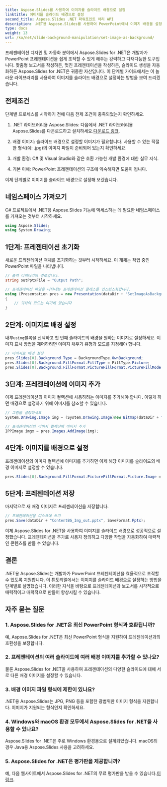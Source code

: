 ```yaml
---
title: Aspose.Slides를 사용하여 이미지를 슬라이드 배경으로 설정
linktitle: 이미지를 슬라이드 배경으로 설정
second_title: Aspose.Slides .NET 파워포인트 처리 API
description: .NET용 Aspose.Slides를 사용하여 PowerPoint에서 이미지 배경을 설정하는 방법을 알아보세요. 프레젠테이션을 쉽게 향상시키세요.
type: docs
weight: 13
url: /ko/net/slide-background-manipulation/set-image-as-background/
---
```


프레젠테이션 디자인 및 자동화 분야에서 Aspose.Slides for .NET은 개발자가 PowerPoint 프레젠테이션을 쉽게 조작할 수 있게 해주는 강력하고 다재다능한 도구입니다. 맞춤형 보고서를 작성하든, 멋진 프레젠테이션을 작성하든, 슬라이드 생성을 자동화하든 Aspose.Slides for .NET은 귀중한 자산입니다. 이 단계별 가이드에서는 이 놀라운 라이브러리를 사용하여 이미지를 슬라이드 배경으로 설정하는 방법을 보여 드리겠습니다.

## 전제조건

단계별 프로세스를 시작하기 전에 다음 전제 조건이 충족되었는지 확인하세요.

1.  .NET 라이브러리용 Aspose.Slides: 다음에서 .NET 라이브러리용 Aspose.Slides를 다운로드하고 설치하세요.[다운로드 링크](https://releases.aspose.com/slides/net/).

2. 배경 이미지: 슬라이드 배경으로 설정할 이미지가 필요합니다. 사용할 수 있는 적절한 형식(예: .jpg)의 이미지 파일이 준비되어 있는지 확인하세요.

3. 개발 환경: C# 및 Visual Studio와 같은 호환 가능한 개발 환경에 대한 실무 지식.

4. 기본 이해: PowerPoint 프레젠테이션의 구조에 익숙해지면 도움이 됩니다.

이제 단계별로 이미지를 슬라이드 배경으로 설정해 보겠습니다.

## 네임스페이스 가져오기

C# 프로젝트에서 .NET용 Aspose.Slides 기능에 액세스하는 데 필요한 네임스페이스를 가져오는 것부터 시작하세요.

```csharp
using Aspose.Slides;
using System.Drawing;
```

## 1단계: 프레젠테이션 초기화

새로운 프리젠테이션 객체를 초기화하는 것부터 시작하세요. 이 개체는 작업 중인 PowerPoint 파일을 나타냅니다.

```csharp
// 출력 디렉터리의 경로입니다.
string outPptxFile = "Output Path";

// 프레젠테이션 파일을 나타내는 프레젠테이션 클래스를 인스턴스화합니다.
using (Presentation pres = new Presentation(dataDir + "SetImageAsBackground.pptx"))
{
    // 귀하의 코드는 여기에 있습니다
}
```

## 2단계: 이미지로 배경 설정

 내부`using`블록을 선택하고 첫 번째 슬라이드의 배경을 원하는 이미지로 설정하세요. 이미지 표시 방법을 제어하려면 이미지 채우기 유형과 모드를 지정해야 합니다.

```csharp
// 이미지로 배경 설정
pres.Slides[0].Background.Type = BackgroundType.OwnBackground;
pres.Slides[0].Background.FillFormat.FillType = FillType.Picture;
pres.Slides[0].Background.FillFormat.PictureFillFormat.PictureFillMode = PictureFillMode.Stretch;
```

## 3단계: 프레젠테이션에 이미지 추가

이제 프레젠테이션의 이미지 컬렉션에 사용하려는 이미지를 추가해야 합니다. 이렇게 하면 배경으로 설정하기 위해 이미지를 참조할 수 있습니다.

```csharp
// 그림을 설정하세요
System.Drawing.Image img = (System.Drawing.Image)new Bitmap(dataDir + "Tulips.jpg");

// 프레젠테이션의 이미지 컬렉션에 이미지 추가
IPPImage imgx = pres.Images.AddImage(img);
```

## 4단계: 이미지를 배경으로 설정

프레젠테이션의 이미지 컬렉션에 이미지를 추가하면 이제 해당 이미지를 슬라이드의 배경 이미지로 설정할 수 있습니다.

```csharp
pres.Slides[0].Background.FillFormat.PictureFillFormat.Picture.Image = imgx;
```

## 5단계: 프레젠테이션 저장

마지막으로 새 배경 이미지로 프레젠테이션을 저장합니다.

```csharp
// 프레젠테이션을 디스크에 쓰기
pres.Save(dataDir + "ContentBG_Img_out.pptx", SaveFormat.Pptx);
```

이제 Aspose.Slides for .NET을 사용하여 이미지를 슬라이드 배경으로 성공적으로 설정했습니다. 프레젠테이션을 추가로 사용자 정의하고 다양한 작업을 자동화하여 매력적인 콘텐츠를 만들 수 있습니다.

## 결론

.NET용 Aspose.Slides는 개발자가 PowerPoint 프레젠테이션을 효율적으로 조작할 수 있도록 지원합니다. 이 튜토리얼에서는 이미지를 슬라이드 배경으로 설정하는 방법을 단계별로 설명했습니다. 이러한 지식을 바탕으로 프레젠테이션과 보고서를 시각적으로 매력적이고 매력적으로 만들어 향상시킬 수 있습니다.

## 자주 묻는 질문

### 1. Aspose.Slides for .NET은 최신 PowerPoint 형식과 호환됩니까?

예, Aspose.Slides for .NET은 최신 PowerPoint 형식을 지원하여 프레젠테이션과의 호환성을 보장합니다.

### 2. 프레젠테이션의 여러 슬라이드에 여러 배경 이미지를 추가할 수 있나요?

물론 Aspose.Slides for .NET을 사용하여 프레젠테이션의 다양한 슬라이드에 대해 서로 다른 배경 이미지를 설정할 수 있습니다.

### 3. 배경 이미지 파일 형식에 제한이 있나요?

.NET용 Aspose.Slides는 JPG, PNG 등을 포함한 광범위한 이미지 형식을 지원합니다. 이미지가 지원되는 형식인지 확인하세요.

### 4. Windows와 macOS 환경 모두에서 Aspose.Slides for .NET을 사용할 수 있나요?

Aspose.Slides for .NET은 주로 Windows 환경용으로 설계되었습니다. macOS의 경우 Java용 Aspose.Slides 사용을 고려하세요.

### 5. Aspose.Slides for .NET은 평가판을 제공합니까?

 예, 다음 웹사이트에서 Aspose.Slides for .NET의 무료 평가판을 받을 수 있습니다.[이 링크](https://releases.aspose.com/).